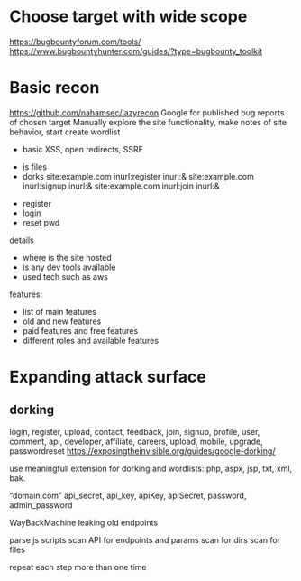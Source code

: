 # Choose target with wide scope

https://bugbountyforum.com/tools/
https://www.bugbountyhunter.com/guides/?type=bugbounty_toolkit
# Basic recon
https://github.com/nahamsec/lazyrecon
Google for published bug reports of chosen target
Manually explore the site functionality, make notes of site behavior, start create wordlist

 * basic XSS, open redirects, SSRF
 - js files
 - dorks
site:example.com inurl:register inurl:& site:example.com inurl:signup inurl:&
site:example.com inurl:join inurl:&

* register
* login
* reset pwd

details
* where is the site hosted
* is any dev tools available
* used tech such as aws

features:
* list of main features
* old and new features
* paid features and free features
* different roles and available features
# Expanding attack surface
## dorking

login, register, upload, contact, feedback, join, signup, profile, user, comment, api, developer, affiliate, careers, upload, mobile, upgrade, passwordreset
https://exposingtheinvisible.org/guides/google-dorking/

use meaningfull extension for dorking and wordlists:
php, aspx, jsp, txt, xml, bak. 

“domain.com” api_secret, api_key, apiKey, apiSecret, password,
admin_password 


WayBackMachine leaking old endpoints 

parse js scripts
scan API for endpoints and params
scan for dirs
scan for files

repeat each step more than one time

